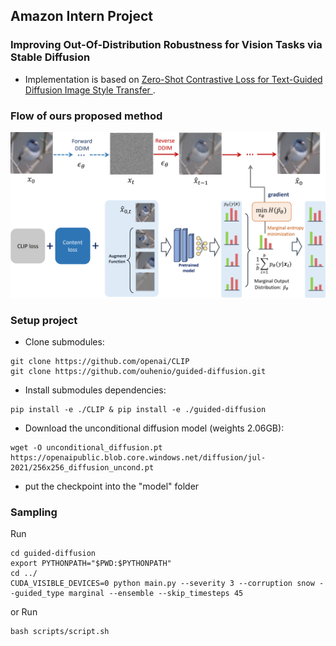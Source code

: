 ## Amazon Intern Project

### Improving Out-Of-Distribution Robustness for Vision Tasks via Stable Diffusion

- Implementation is based on [Zero-Shot Contrastive Loss for Text-Guided Diffusion Image Style Transfer ](https://arxiv.org/abs/2303.08622).


### Flow of ours proposed method
<img src="./figs/diffusion_flow.png" alt="diffusion" width="600px">


### Setup project

- Clone submodules:

```
git clone https://github.com/openai/CLIP
git clone https://github.com/ouhenio/guided-diffusion.git
```

- Install submodules dependencies:

```console
pip install -e ./CLIP & pip install -e ./guided-diffusion
```

- Download the unconditional diffusion model (weights 2.06GB):

```console
wget -O unconditional_diffusion.pt https://openaipublic.blob.core.windows.net/diffusion/jul-2021/256x256_diffusion_uncond.pt
```
- put the checkpoint into the "model" folder

### Sampling

Run

```console
cd guided-diffusion
export PYTHONPATH="$PWD:$PYTHONPATH" 
cd ../
CUDA_VISIBLE_DEVICES=0 python main.py --severity 3 --corruption snow --guided_type marginal --ensemble --skip_timesteps 45
```

or Run 
```console
bash scripts/script.sh
```


